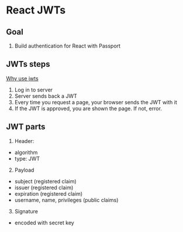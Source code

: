 # React JWTs

## Goal
1. Build authentication for React with Passport

## JWTs steps
[Why use jwts](https://cdn-images-1.medium.com/max/1600/1*d6YcPvq7TeU0DTamj629xw.png)
1. Log in to server
2. Server sends back a JWT
3. Every time you request a page, your browser sends the JWT with it
4. If the JWT is approved, you are shown the page. If not, error.

## JWT parts
1. Header:
  * algorithm
  * type: JWT
2. Payload
  * subject (registered claim)
  * issuer (registered claim)
  * expiration (registered claim)
  * username, name, privileges (public claims)
3. Signature
  * encoded with secret key


